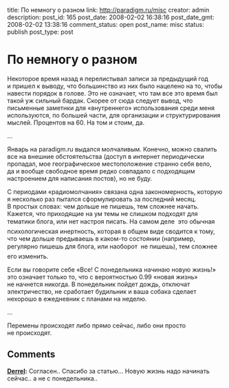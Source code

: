 title: По немногу о разном
link: http://paradigm.ru/misc
creator: admin
description: 
post_id: 165
post_date: 2008-02-02 16:38:16
post_date_gmt: 2008-02-02 13:38:16
comment_status: open
post_name: misc
status: publish
post_type: post

# По немногу о разном

Некоторое время назад я перелистывал записи за предыдущий год и пришел к выводу, что большинство из них было нацелено на то, чтобы навести порядок в голове. Это не означает, что там все это время был такой уж сильный бардак. Скорее от сюда следует вывод, что письменные заметнки для «внутреннего» использования среди меня используются, по большей части, для организации и структурирования мыслей. Процентов на 60. На том и стоим, да.

...

Январь на paradigm.ru выдался молчаливым. Конечно, можно свалить все на внешние обстоятельства (доступ в интернет периодически пропадал, мое географическое местоположение странно себя вело, да и вообще свободное время редко совпадало с подходящим настроением для написания постов), но не буду.

С периодами «радиомолчания» связана одна закономерность, которую я несколько раз пытался сформулировать за последний месяц. В простых словах: чем дольше не пишешь, тем сложнее начать. Кажется, что приходящие на ум темы не слишком подходят для тематики блога, или нет настроя писать. На самом деле  это обычная психологическая инертность, которая в общем виде сводится к тому, что чем дольше предываешь в каком-то состоянии (например, регулярно пишешь для блога, или наоборот  не пишешь), тем сложнее его изменить.

Если вы говорите себе «Все! С понедельника начинаю новую жизнь!» это означает только то, что с вероятностью 0.99 «новая жизнь» не начнется никогда. В понедельник пойдет дождь, отключат электричество, не сработает будильник и ваша собака сделает нехорошо в ежедневник с планами на неделю.

...

Перемены происходят либо прямо сейчас, либо они просто не происходят.

## Comments

**[Derrel](#281 "2008-02-07 14:47:12"):** Согласен.. Спасибо за статью... Новую жизнь надо начинать сейчас.. а не с понедельника..

